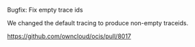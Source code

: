 Bugfix: Fix empty trace ids

We changed the default tracing to produce non-empty traceids.

https://github.com/owncloud/ocis/pull/8017
